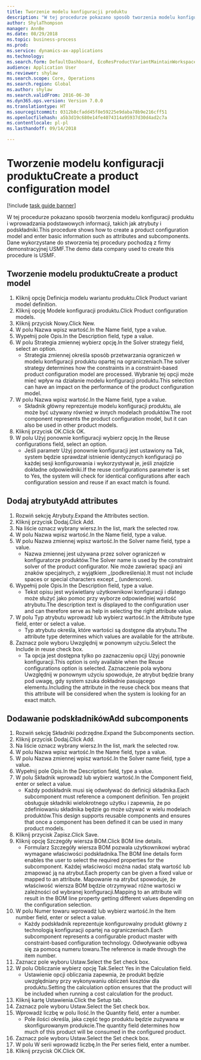 ```yaml
--- 
title: Tworzenie modelu konfiguracji produktu
description: "W tej procedurze pokazano sposób tworzenia modelu konfiguracji produktu i wprowadzania podstawowych informacji, takich jak atrybuty i podskładniki."
author: ShylaThompson
manager: AnnBe
ms.date: 08/29/2018
ms.topic: business-process
ms.prod: 
ms.service: dynamics-ax-applications
ms.technology: 
ms.search.form: DefaultDashboard, EcoResProductVariantMaintainWorkspace, PCProductConfigurationModelListPage, PCCreateProductConfigurationModel, PCProductConfigurationModelDetails, PCBOMLineDetails
audience: Application User
ms.reviewer: shylaw
ms.search.scope: Core, Operations
ms.search.region: Global
ms.author: shylaw
ms.search.validFrom: 2016-06-30
ms.dyn365.ops.version: Version 7.0.0
ms.translationtype: HT
ms.sourcegitcommit: 0312b8cfadd45f8e59225e9daba78b9e216cff51
ms.openlocfilehash: a5b3d19c680e14fe4074314a95937d30d4ad2c7a
ms.contentlocale: pl-pl
ms.lasthandoff: 09/14/2018

---
```

# <a name="create-a-product-configuration-model"></a><span data-ttu-id="53217-103">Tworzenie modelu konfiguracji produktu</span><span class="sxs-lookup"><span data-stu-id="53217-103">Create a product configuration model</span></span>

[!include [task guide banner](../../includes/task-guide-banner.md)]

<span data-ttu-id="53217-104">W tej procedurze pokazano sposób tworzenia modelu konfiguracji produktu i wprowadzania podstawowych informacji, takich jak atrybuty i podskładniki.</span><span class="sxs-lookup"><span data-stu-id="53217-104">This procedure shows how to create a product configuration model and enter basic information such as attributes and subcomponents.</span></span> <span data-ttu-id="53217-105">Dane wykorzystane do stworzenia tej procedury pochodzą z firmy demonstracyjnej USMF.</span><span class="sxs-lookup"><span data-stu-id="53217-105">The demo data company used to create this procedure is USMF.</span></span>


## <a name="create-a-product-model"></a><span data-ttu-id="53217-106">Tworzenie modelu produktu</span><span class="sxs-lookup"><span data-stu-id="53217-106">Create a product model</span></span>
1. <span data-ttu-id="53217-107">Kliknij opcję Definicja modelu wariantu produktu.</span><span class="sxs-lookup"><span data-stu-id="53217-107">Click Product variant model definition.</span></span>
2. <span data-ttu-id="53217-108">Kliknij opcję Modele konfiguracji produktu.</span><span class="sxs-lookup"><span data-stu-id="53217-108">Click Product configuration models.</span></span>
3. <span data-ttu-id="53217-109">Kliknij przycisk Nowy.</span><span class="sxs-lookup"><span data-stu-id="53217-109">Click New.</span></span>
4. <span data-ttu-id="53217-110">W polu Nazwa wpisz wartość.</span><span class="sxs-lookup"><span data-stu-id="53217-110">In the Name field, type a value.</span></span>
5. <span data-ttu-id="53217-111">Wypełnij pole Opis.</span><span class="sxs-lookup"><span data-stu-id="53217-111">In the Description field, type a value.</span></span>
6. <span data-ttu-id="53217-112">W polu Strategia zmiennej wybierz opcję.</span><span class="sxs-lookup"><span data-stu-id="53217-112">In the Solver strategy field, select an option.</span></span>
    * <span data-ttu-id="53217-113">Strategia zmiennej określa sposób przetwarzania ograniczeń w modelu konfiguracji produktu opartej na ograniczeniach.</span><span class="sxs-lookup"><span data-stu-id="53217-113">The solver strategy determines how the constraints in a constraint-based product configuration model are processed.</span></span> <span data-ttu-id="53217-114">Wybranie tej opcji może mieć wpływ na działanie modelu konfiguracji produktu.</span><span class="sxs-lookup"><span data-stu-id="53217-114">This selection can have an impact on the performance of the product configuration model.</span></span>  
7. <span data-ttu-id="53217-115">W polu Nazwa wpisz wartość.</span><span class="sxs-lookup"><span data-stu-id="53217-115">In the Name field, type a value.</span></span>
    * <span data-ttu-id="53217-116">Składnik główny reprezentuje modelu konfiguracji produktu, ale może być używany również w innych modelach produktów.</span><span class="sxs-lookup"><span data-stu-id="53217-116">The root component represents the product configuration model, but it can also be used in other product models.</span></span>  
8. <span data-ttu-id="53217-117">Kliknij przycisk OK.</span><span class="sxs-lookup"><span data-stu-id="53217-117">Click OK.</span></span>
9. <span data-ttu-id="53217-118">W polu Użyj ponownie konfiguracji wybierz opcję.</span><span class="sxs-lookup"><span data-stu-id="53217-118">In the Reuse configurations field, select an option.</span></span>
    * <span data-ttu-id="53217-119">Jeśli parametr Użyj ponownie konfiguracji jest ustawiony na Tak, system będzie sprawdzał istnienie identycznych konfiguracji po każdej sesji konfigurowania i wykorzystywał je, jeśli znajdzie dokładne odpowiedniki.</span><span class="sxs-lookup"><span data-stu-id="53217-119">If the reuse configurations parameter is set to Yes, the system will check for identical configurations after each configuration session and reuse if an exact match is found.</span></span>  

## <a name="add-attributes"></a><span data-ttu-id="53217-120">Dodaj atrybuty</span><span class="sxs-lookup"><span data-stu-id="53217-120">Add attributes</span></span>
1. <span data-ttu-id="53217-121">Rozwiń sekcję Atrybuty.</span><span class="sxs-lookup"><span data-stu-id="53217-121">Expand the Attributes section.</span></span>
2. <span data-ttu-id="53217-122">Kliknij przycisk Dodaj.</span><span class="sxs-lookup"><span data-stu-id="53217-122">Click Add.</span></span>
3. <span data-ttu-id="53217-123">Na liście oznacz wybrany wiersz.</span><span class="sxs-lookup"><span data-stu-id="53217-123">In the list, mark the selected row.</span></span>
4. <span data-ttu-id="53217-124">W polu Nazwa wpisz wartość.</span><span class="sxs-lookup"><span data-stu-id="53217-124">In the Name field, type a value.</span></span>
5. <span data-ttu-id="53217-125">W polu Nazwa zmiennej wpisz wartość.</span><span class="sxs-lookup"><span data-stu-id="53217-125">In the Solver name field, type a value.</span></span>
    * <span data-ttu-id="53217-126">Nazwa zmiennej jest używana przez solver ograniczeń w konfiguratorze produktów.</span><span class="sxs-lookup"><span data-stu-id="53217-126">The Solver name is used by the constraint solver of the product configurator.</span></span> <span data-ttu-id="53217-127">Nie może zawierać spacji ani znaków specjalnych, z wyjątkiem _(podkreślenia).</span><span class="sxs-lookup"><span data-stu-id="53217-127">It must not include spaces or special characters except _ (underscore).</span></span>  
6. <span data-ttu-id="53217-128">Wypełnij pole Opis.</span><span class="sxs-lookup"><span data-stu-id="53217-128">In the Description field, type a value.</span></span>
    * <span data-ttu-id="53217-129">Tekst opisu jest wyświetlany użytkownikowi konfiguracji i dlatego może służyć jako pomoc przy wyborze odpowiedniej wartość atrybutu.</span><span class="sxs-lookup"><span data-stu-id="53217-129">The description text is displayed to the configuration user and can therefore serve as help in selecting the right attribute value.</span></span>  
7. <span data-ttu-id="53217-130">W polu Typ atrybutu wprowadź lub wybierz wartość.</span><span class="sxs-lookup"><span data-stu-id="53217-130">In the Attribute type field, enter or select a value.</span></span>
    * <span data-ttu-id="53217-131">Typ atrybutu określa, które wartości są dostępne dla atrybutu.</span><span class="sxs-lookup"><span data-stu-id="53217-131">The attribute type determines which values are available for the attribute.</span></span>  
8. <span data-ttu-id="53217-132">Zaznacz pole wyboru Uwzględnij w ponownym użyciu.</span><span class="sxs-lookup"><span data-stu-id="53217-132">Select the Include in reuse check box.</span></span>
    * <span data-ttu-id="53217-133">Ta opcja jest dostępna tylko po zaznaczeniu opcji Użyj ponownie konfiguracji.</span><span class="sxs-lookup"><span data-stu-id="53217-133">This option is only available when the Reuse configurations option is selected.</span></span> <span data-ttu-id="53217-134">Zaznaczenie pola wyboru Uwzględnij w ponownym użyciu spowoduje, że atrybut będzie brany pod uwagę, gdy system szuka dokładnie pasującego elementu.</span><span class="sxs-lookup"><span data-stu-id="53217-134">Including the attribute in the reuse check box means that this attribute will be considered when the system is looking for an exact match.</span></span>  

## <a name="add-subcomponents"></a><span data-ttu-id="53217-135">Dodawanie podskładników</span><span class="sxs-lookup"><span data-stu-id="53217-135">Add subcomponents</span></span>
1. <span data-ttu-id="53217-136">Rozwiń sekcję Składniki podrzędne.</span><span class="sxs-lookup"><span data-stu-id="53217-136">Expand the Subcomponents section.</span></span>
2. <span data-ttu-id="53217-137">Kliknij przycisk Dodaj.</span><span class="sxs-lookup"><span data-stu-id="53217-137">Click Add.</span></span>
3. <span data-ttu-id="53217-138">Na liście oznacz wybrany wiersz.</span><span class="sxs-lookup"><span data-stu-id="53217-138">In the list, mark the selected row.</span></span>
4. <span data-ttu-id="53217-139">W polu Nazwa wpisz wartość.</span><span class="sxs-lookup"><span data-stu-id="53217-139">In the Name field, type a value.</span></span>
5. <span data-ttu-id="53217-140">W polu Nazwa zmiennej wpisz wartość.</span><span class="sxs-lookup"><span data-stu-id="53217-140">In the Solver name field, type a value.</span></span>
6. <span data-ttu-id="53217-141">Wypełnij pole Opis.</span><span class="sxs-lookup"><span data-stu-id="53217-141">In the Description field, type a value.</span></span>
7. <span data-ttu-id="53217-142">W polu Składnik wprowadź lub wybierz wartość.</span><span class="sxs-lookup"><span data-stu-id="53217-142">In the Component field, enter or select a value.</span></span>
    * <span data-ttu-id="53217-143">Każdy podskładnik musi się odwoływać do definicji składnika.</span><span class="sxs-lookup"><span data-stu-id="53217-143">Each subcomponent must reference a component definition.</span></span> <span data-ttu-id="53217-144">Ten projekt obsługuje składniki wielokrotnego użytku i zapewnia, że po zdefiniowaniu składnika będzie go może używać w wielu modelach produktów.</span><span class="sxs-lookup"><span data-stu-id="53217-144">This design supports reusable components and ensures that once a component has been defined it can be used in many product models.</span></span>  
8. <span data-ttu-id="53217-145">Kliknij przycisk Zapisz.</span><span class="sxs-lookup"><span data-stu-id="53217-145">Click Save.</span></span>
9. <span data-ttu-id="53217-146">Kliknij opcję Szczegóły wiersza BOM.</span><span class="sxs-lookup"><span data-stu-id="53217-146">Click BOM line details.</span></span>
    * <span data-ttu-id="53217-147">Formularz Szczegóły wiersza BOM pozwala użytkownikowi wybrać wymagane właściwości podskładnika.</span><span class="sxs-lookup"><span data-stu-id="53217-147">The BOM line details form enables the user to select the required properties for the subcomponent.</span></span> <span data-ttu-id="53217-148">Każdej właściwości można nadać stałą wartość lub zmapować ją na atrybut.</span><span class="sxs-lookup"><span data-stu-id="53217-148">Each property can be given a fixed value or mapped to an attribute.</span></span> <span data-ttu-id="53217-149">Mapowanie na atrybut spowoduje, że właściwość wiersza BOM będzie otrzymywać różne wartości w zależności od wybranej konfiguracji.</span><span class="sxs-lookup"><span data-stu-id="53217-149">Mapping to an attribute will result in the BOM line property getting different values depending on the configuration selection.</span></span>  
10. <span data-ttu-id="53217-150">W polu Numer towaru wprowadź lub wybierz wartość.</span><span class="sxs-lookup"><span data-stu-id="53217-150">In the Item number field, enter or select a value.</span></span>
    * <span data-ttu-id="53217-151">Każdy podskładnik reprezentuje konfigurowalny produkt główny z technologią konfiguracji opartej na ograniczeniach.</span><span class="sxs-lookup"><span data-stu-id="53217-151">Each subcomponent represents a configurable product master with constraint-based configuration technology.</span></span> <span data-ttu-id="53217-152">Odwoływanie odbywa się za pomocą numeru towaru.</span><span class="sxs-lookup"><span data-stu-id="53217-152">The reference is made through the item number.</span></span>  
11. <span data-ttu-id="53217-153">Zaznacz pole wyboru Ustaw.</span><span class="sxs-lookup"><span data-stu-id="53217-153">Select the Set check box.</span></span>
12. <span data-ttu-id="53217-154">W polu Obliczanie wybierz opcję Tak.</span><span class="sxs-lookup"><span data-stu-id="53217-154">Select Yes in the Calculation field.</span></span>
    * <span data-ttu-id="53217-155">Ustawienie opcji obliczania zapewnia, że produkt będzie uwzględniany przy wykonywaniu obliczeń kosztów dla produktu.</span><span class="sxs-lookup"><span data-stu-id="53217-155">Setting the calculation option ensures that the product will be included when running a cost calculation for the product.</span></span>  
13. <span data-ttu-id="53217-156">Kliknij kartę Ustawienia.</span><span class="sxs-lookup"><span data-stu-id="53217-156">Click the Setup tab.</span></span>
14. <span data-ttu-id="53217-157">Zaznacz pole wyboru Ustaw.</span><span class="sxs-lookup"><span data-stu-id="53217-157">Select the Set check box.</span></span>
15. <span data-ttu-id="53217-158">Wprowadź liczbę w polu Ilość.</span><span class="sxs-lookup"><span data-stu-id="53217-158">In the Quantity field, enter a number.</span></span>
    * <span data-ttu-id="53217-159">Pole ilości określa, jaka część tego produktu będzie zużywana w skonfigurowanym produkcie.</span><span class="sxs-lookup"><span data-stu-id="53217-159">The quantity field determines how much of this product will be consumed in the configured product.</span></span>  
16. <span data-ttu-id="53217-160">Zaznacz pole wyboru Ustaw.</span><span class="sxs-lookup"><span data-stu-id="53217-160">Select the Set check box.</span></span>
17. <span data-ttu-id="53217-161">W polu W serii wprowadź liczbę.</span><span class="sxs-lookup"><span data-stu-id="53217-161">In the Per series field, enter a number.</span></span>
18. <span data-ttu-id="53217-162">Kliknij przycisk OK.</span><span class="sxs-lookup"><span data-stu-id="53217-162">Click OK.</span></span>


